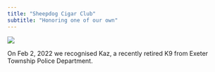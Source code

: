 ```yaml
---
title: "Sheepdog Cigar Club"
subtitle: "Honoring one of our own"
---
```


<img src="/img/events/2022-02-02/slide-5.jpg" class="img-fluid mx-auto d-block" />

On Feb 2, 2022 we recognised Kaz, a recently retired K9 from Exeter Township Police Department.